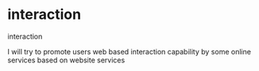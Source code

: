 # interaction
interaction

I will try to promote users web based interaction capability by some online services based on website services
